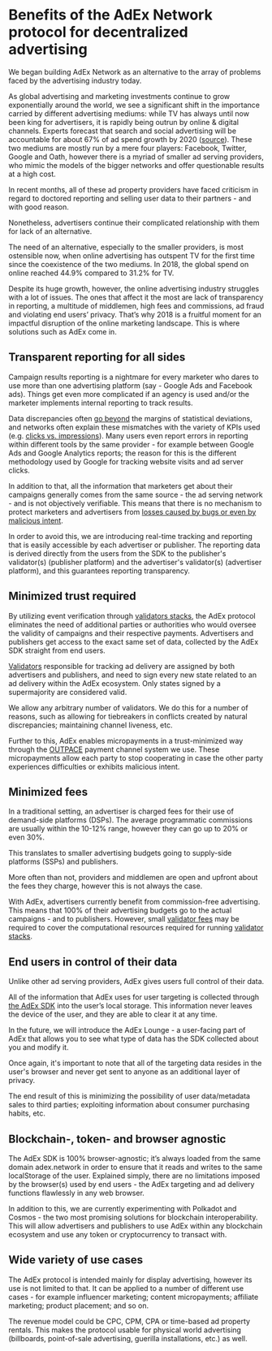 # Benefits of the AdEx Network protocol for decentralized advertising 

We began building AdEx Network as an alternative to the array of problems faced by the advertising industry today. 

As global advertising and marketing investments continue to grow exponentially around the world, we see a significant shift in the importance carried by different advertising mediums: while TV has always until now been king for advertisers, it is rapidly being outrun by online & digital channels. Experts forecast that search and social advertising will be accountable for about 67% of ad spend growth by 2020 ([source](https://www.zenithmedia.com/insights/global-intelligence-issue-07-2018/search-and-social-to-drive-67-of-adspend-growth-by-2020/)). These two mediums are mostly run by a mere four players: Facebook, Twitter, Google and Oath, however there is a myriad of smaller ad serving providers, who mimic the models of the bigger networks and offer questionable results at a high cost. 

In recent months, all of these ad property providers have faced criticism in regard to doctored reporting and selling user data to their partners - and with good reason. 

Nonetheless, advertisers continue their complicated relationship with them for lack of an alternative.

The need of an alternative, especially to the smaller providers, is most ostensible now, when online advertising has outspent TV for the first time since the coexistence of the two mediums. In 2018, the global spend on online reached 44.9% compared to 31.2% for TV. 

Despite its huge growth, however, the online advertising industry struggles with a lot of issues. The ones that affect it the most are lack of transparency in reporting, a multitude of middlemen, high fees and commissions, ad fraud and violating end users’ privacy.  That’s why 2018 is a fruitful moment for an impactful disruption of the online marketing landscape. This is where solutions such as AdEx come in.

## Transparent reporting for all sides

Campaign results reporting is a nightmare for every marketer who dares to use more than one advertising platform (say - Google Ads and Facebook ads). Things get even more complicated if an agency is used and/or the marketer implements internal reporting to track results. 

Data discrepancies often [go beyond](https://www.en.advertisercommunity.com/t5/Tracking-your-Results/Big-discrepancy-in-Google-analytics-and-Google-Adwords-reporting/td-p/1771497) the margins of statistical deviations, and networks often explain these mismatches with the variety of KPIs used (e.g. [clicks vs. impressions](https://infotrust.com/articles/what-do-you-tell-clients-when-they-ask-about-the-discrepancy-in-their-ga-data/)). Many users even report errors in reporting within different tools by the same provider - for example between Google Ads and Google Analytics reports; the reason for this is the different methodology used by Google for tracking website visits and ad server clicks. 

In addition to that, all the information that marketers get about their campaigns generally comes from the same source - the ad serving network - and is not objectively verifiable. This means that there is no mechanism to protect marketers and advertisers from [losses caused by bugs or even by malicious intent](https://www.nytimes.com/2016/11/17/technology/facebook-acts-to-restore-trust-after-overstating-video-views.html). 

In order to avoid this, we are introducing real-time tracking and reporting that is easily accessible by each advertiser or publisher. The reporting data is derived directly from the users from the SDK to the publisher's validator(s) (publisher platform) and the advertiser's validator(s) (advertiser platform), and this guarantees reporting transparency.

## Minimized trust required

By utilizing event verification through [validators stacks](https://github.com/AdExNetwork/adex-protocol#validator-stack-platform), the AdEx protocol eliminates the need of additional parties or authorities who would oversee the validity of campaigns and their respective payments. Advertisers and publishers get access to the exact same set of data, collected by the AdEx SDK straight from end users. 

[Validators](https://github.com/AdExNetwork/adex-protocol#validators) responsible for tracking ad delivery are assigned by both advertisers and publishers, and need to sign every new state related to an ad delivery within the AdEx ecosystem. Only states signed by a supermajority are considered valid. 

We allow any arbitrary number of validators. We do this for a number of reasons, such as allowing for tiebreakers in conflicts created by natural discrepancies; maintaining channel liveness, etc.

Further to this, AdEx enables micropayments in a trust-minimized way through the [OUTPACE](https://github.com/AdExNetwork/adex-protocol#ocean-based-unidirectional-trust-less-payment-channel-outpace) payment channel system we use. These micropayments allow each party to stop cooperating in case the other party experiences difficulties or exhibits malicious intent. 

## Minimized fees

In a traditional setting, an advertiser is charged fees for their use of demand-side platforms (DSPs). The average programmatic commissions are usually within the 10-12% range, however they can go up to 20% or even 30%. 

This translates to smaller advertising budgets going to supply-side platforms (SSPs) and publishers. 

More often than not, providers and middlemen are open and upfront about the fees they charge, however this is not always the case. 

With AdEx, advertisers currently benefit from commission-free advertising. This means that 100% of their advertising budgets go to the actual campaigns - and to publishers. However, small [validator fees](https://github.com/AdExNetwork/adex-protocol#validator-fees) may be required to cover the computational resources required for running [validator stacks](https://github.com/AdExNetwork/adex-protocol#validator-stack-platform). 

## End users in control of their data

Unlike other ad serving providers, AdEx gives users full control of their data.

All of the information that AdEx uses for user targeting is collected through [the AdEx SDK](https://github.com/AdExNetwork/adex-protocol#sdk) into the user’s local storage. This information never leaves the device of the user, and they are able to clear it at any time. 

In the future, we will introduce the AdEx Lounge - a user-facing part of AdEx that allows you to  see what type of data has the SDK collected about you and modify it. 

Once again, it's important to note that all of the targeting data resides in the user's browser and never get sent to anyone as an additional layer of privacy. 

The end result of this is minimizing the possibility of user data/metadata sales to third parties; exploiting information about consumer purchasing habits, etc. 

## Blockchain-, token- and browser agnostic

The AdEx SDK is 100% browser-agnostic; it’s always loaded from the same domain adex.network in order to ensure that it reads and writes to the same localStorage of the user. Explained simply, there are no limitations imposed by the browser(s) used by end users - the AdEx targeting and ad delivery functions flawlessly in any web browser. 

In addition to this, we are currently experimenting with Polkadot and Cosmos - the two most promising solutions for blockchain interoperability. This will allow advertisers and publishers to use AdEx within any blockchain ecosystem and use any token or cryptocurrency to transact with.

## Wide variety of use cases

The AdEx protocol is intended mainly for display advertising, however its use is not limited to that. It can be applied to a number of different use cases - for example influencer marketing; content micropayments; affiliate marketing; product placement; and so on. 

The revenue model could be CPC, CPM, CPA or time-based ad property rentals. This makes the protocol usable for physical world advertising (billboards, point-of-sale advertising, guerilla installations, etc.) as well. 
